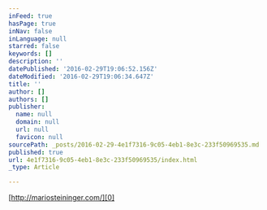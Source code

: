 ```yaml
---
inFeed: true
hasPage: true
inNav: false
inLanguage: null
starred: false
keywords: []
description: ''
datePublished: '2016-02-29T19:06:52.156Z'
dateModified: '2016-02-29T19:06:34.647Z'
title: ''
author: []
authors: []
publisher:
  name: null
  domain: null
  url: null
  favicon: null
sourcePath: _posts/2016-02-29-4e1f7316-9c05-4eb1-8e3c-233f50969535.md
published: true
url: 4e1f7316-9c05-4eb1-8e3c-233f50969535/index.html
_type: Article

---
```

[http://mariosteininger.com/][0]

[0]: http://mariosteininger.com/